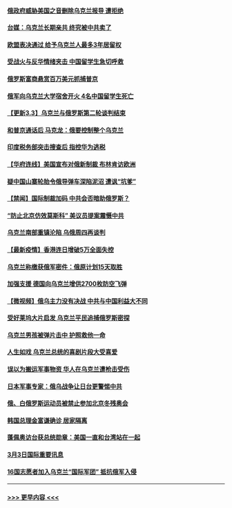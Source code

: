 #### [俄政府威胁美国之音删除乌克兰报导 遭拒绝](../pages/prog202/a103363618.md?t=03040501) 
#### [台媒：乌克兰长期亲共 终究被中共卖了](../pages/prog202/a103363609.md?t=03040501) 
#### [欧盟表决通过 给予乌克兰人最多3年居留权](../pages/prog202/a103363576.md?t=03040501) 
#### [受战火与反华情绪夹击 中国留学生急切呼救](../pages/prog202/a103363450.md?t=03040501) 
#### [俄罗斯富商悬赏百万美元抓捕普京](../pages/prog202/a103363593.md?t=03040501) 
#### [俄军向乌克兰大学宿舍开火 4名中国留学生死亡](../pages/prog202/a103363554.md?t=03040501) 
#### [【更新3.3】乌克兰与俄罗斯第二轮谈判结束](../pages/prog202/a103363166.md?t=03040501) 
#### [和普京通话后 马克龙：俄要控制整个乌克兰](../pages/prog202/a103363571.md?t=03040501) 
#### [印度税务部突击搜查后 指控华为逃税](../pages/prog202/a103363422.md?t=03040501) 
#### [【华府连线】美国宣布对俄新制裁 布林肯访欧洲](../pages/prog202/a103363546.md?t=03040501) 
#### [疑中国山寨轮胎令俄导弹车深陷泥沼 遭讽“坑爹”](../pages/prog202/a103363509.md?t=03040501) 
#### [【禁闻】国际制裁加码 中共会否暗助俄罗斯？](../pages/prog202/a103363434.md?t=03040501) 
#### [“防止北京仿效莫斯科” 美议员提案震慑中共](../pages/prog202/a103363482.md?t=03040501) 
#### [乌克兰南部重镇沦陷 乌俄周四再谈判](../pages/prog202/a103363451.md?t=03040501) 
#### [【最新疫情】香港连日增破5万全面失控](../pages/prog202/a103363448.md?t=03040501) 
#### [乌克兰称缴获俄军密件：俄原计划15天取胜](../pages/prog202/a103363392.md?t=03040501) 
#### [加强支援 德国向乌克兰增供2700枚防空飞弹](../pages/prog202/a103363347.md?t=03040501) 
#### [【微视频】俄乌主力没有决战 中共与中国利益大不同](../pages/prog202/a103363351.md?t=03040501) 
#### [受好莱坞大片启发 乌克兰平民追捕俄罗斯密探](../pages/prog202/a103363213.md?t=03040501) 
#### [乌克兰男孩被弹片击中 护照救他一命](../pages/prog202/a103363205.md?t=03040501) 
#### [人生如戏 乌克兰总统的喜剧片段大受喜爱](../pages/prog202/a103363196.md?t=03040501) 
#### [误以为搬运军事物资 华人在乌克兰遭枪击受伤](../pages/prog202/a103363191.md?t=03040501) 
#### [日本军事专家：俄乌战争让日台更警惕中共](../pages/prog202/a103363185.md?t=03040501) 
#### [俄、白俄罗斯运动员被禁止参加北京冬残奥会](../pages/prog202/a103363147.md?t=03040501) 
#### [韩国总理金富谦确诊 居家隔离](../pages/prog202/a103363106.md?t=03040501) 
#### [蓬佩奥访台获总统勋章：美国一直和台湾站在一起](../pages/prog202/a103363046.md?t=03040501) 
#### [3月3日国际重要讯息](../pages/prog202/a103363180.md?t=03040501) 
#### [16国志愿者加入乌克兰“国际军团” 抵抗俄军入侵](../pages/prog202/a103363053.md?t=03040501) 

----
#### [ >>> 更早内容 <<< ](../indexes/prog202-earlier.md)
